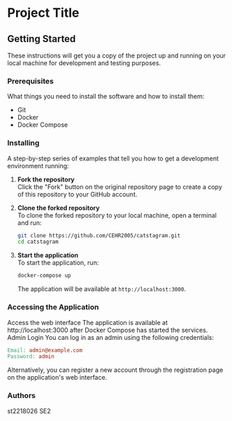 # Project Title

## Getting Started

These instructions will get you a copy of the project up and running on your local machine for development and testing purposes.

### Prerequisites

What things you need to install the software and how to install them:

- Git
- Docker
- Docker Compose

### Installing

A step-by-step series of examples that tell you how to get a development environment running:

1. **Fork the repository**  
   Click the "Fork" button on the original repository page to create a copy of this repository to your GitHub account.

2. **Clone the forked repository**  
   To clone the forked repository to your local machine, open a terminal and run:
   ```bash
   git clone https://github.com/CEHR2005/catstagram.git
   cd catstagram
   ```
3. **Start the application**  
   To start the application, run:
   ```bash
   docker-compose up
   ```
   The application will be available at `http://localhost:3000`.

### Accessing the Application
Access the web interface
The application is available at http://localhost:3000 after Docker Compose has started the services.
Admin Login
You can log in as an admin using the following credentials:
```makefile
Email: admin@example.com
Password: admin
```
Alternatively, you can register a new account through the registration page on the application's web interface.

### Authors
st2218026 SE2